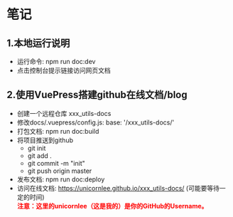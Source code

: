 # 笔记

## 1.本地运行说明
- 运行命令: npm run doc:dev
- 点击控制台提示链接访问网页文档

## 2.使用VuePress搭建github在线文档/blog
- 创建一个远程仓库 xxx_utils-docs
- 修改docs/.vuepress/config.js: base: '/xxx_utils-docs/'
- 打包文档: npm run doc:build
- 将项目推送到github
  - git init
  - git add .
  - git commit -m "init"
  - git push origin master
- 发布文档: npm run doc:deploy
- 访问在线文档: https://unicornlee.github.io/xxx_utils-docs/ (可能要等待一定的时间)
  <br/><font color=#FF0000>**注意：这里的unicornlee（这是我的）是你的GitHub的Username。**</font>


